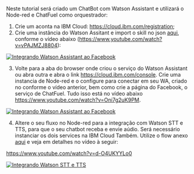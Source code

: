 Neste tutorial será criado um ChatBot com Watson Assistant e utilizará o Node-red e ChatFuel como orquestrador:
1) Crie um aconta na IBM Cloud: https://cloud.ibm.com/registration;
2) Crie uma instância do Watson Assitant e import o skill no json <a href="https://github.com/sergiogama/chatbot-watson-assistant-facebook-chatfuel/blob/master/WA-Skill-Reservar-mesa.json">aqui</a>, conforme o vídeo abaixo (https://www.youtube.com/watch?v=vPAJMZJ8804):

[![Integrando Watson Assistant ao Facebook](https://img.youtube.com/vi/vPAJMZJ8804/0.jpg)](https://www.youtube.com/watch?v=vPAJMZJ8804 "Criando o serviço Watson Assistant e importando um skill")

3) Volte para a aba do browser onde criou o serviço do Watson Assistant ou abra outra e abra o link https://cloud.ibm.com/console. 
   Crie uma instancia de Node-red e o configure para conectar em seu WA, criado no conforme o vídeo anterior, bem como crie a página do Facebook, o serviço de ChatFuel.
   Tudo isso está no vídeo abaixo https://www.youtube.com/watch?v=Oni7g2uK9PM.
   
[![Integrando Watson Assistant ao Facebook](https://img.youtube.com/vi/Oni7g2uK9PM/0.jpg)](https://www.youtube.com/watch?v=Oni7g2uK9PM "Integrando Watson Assistant ao Facebook")

4) Altere o seu fluxo no Node-red para a integração com Watson STT e TTS, para que o seu chatbot receba e envie aúdio. Será necessário instanciar os dois services na IBM Cloud Também. 
Utilize o flow anexo <a href="https://flows.nodered.org/flow/4d710250552f8ca3091356d972f358c5">aqui</a> e veja em detalhes no vídeo à seguir:

https://www.youtube.com/watch?v=d-O4UKYYLo0

[![Integrando Watson STT e TTS](https://img.youtube.com/vi/d-O4UKYYLo0/0.jpg)](https://www.youtube.com/watch?v=d-O4UKYYLo0 "Integrando Watson STT e TTS")

